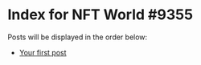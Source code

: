 # Index for NFT World #9355
Posts will be displayed in the order below:

- [Your first post](./001-first.md)

